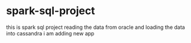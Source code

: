 # spark-sql-project
this is spark sql project reading the data from oracle and loading the data into cassandra
i am adding new app
